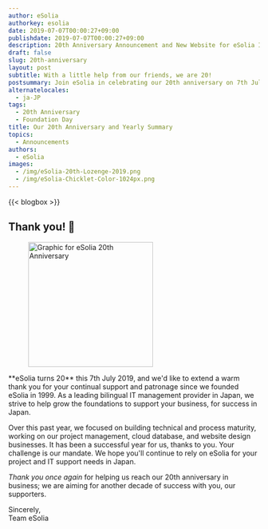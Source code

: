 ```yaml
---
author: eSolia
authorkey: esolia
date: 2019-07-07T00:00:27+09:00
publishdate: 2019-07-07T00:00:27+09:00
description: 20th Anniversary Announcement and New Website for eSolia Inc.
draft: false
slug: 20th-anniversary
layout: post
subtitle: With a little help from our friends, we are 20!
postsummary: Join eSolia in celebrating our 20th anniversary on 7th July 2019.
alternatelocales:
  - ja-JP
tags:
  - 20th Anniversary
  - Foundation Day
title: Our 20th Anniversary and Yearly Summary
topics:
  - Announcements
authors:
  - eSolia
images:
  - /img/eSolia-20th-Lozenge-2019.png
  - /img/eSolia-Chicklet-Color-1024px.png
---
```


{{< blogbox >}}

## Thank you! 🎋

<figure class="">
<img class="is-pulled-right has-padding-m" width="250" data-caption="eSolia 20th Anniversary Lozenge" alt="Graphic for eSolia 20th Anniversary" src="/img/eSolia-20th-Lozenge-2019.png" >
</figure>
**eSolia turns 20** this 7th July 2019, and we'd like to extend a warm thank you for your continual support and patronage since we founded eSolia in 1999. As a leading bilingual IT management provider in Japan, we strive to help grow the foundations to support your business, for success in Japan.

Over this past year, we focused on building technical and process maturity, working on our project management, cloud database, and website design businesses. It has been a successful year for us, thanks to you. Your challenge is our mandate. We hope you'll continue to rely on eSolia for your project and IT support needs in Japan. 

_Thank you once again_ for helping us reach our 20th anniversary in business; we are aiming for another decade of success with you, our supporters.

Sincerely,  
Team eSolia
